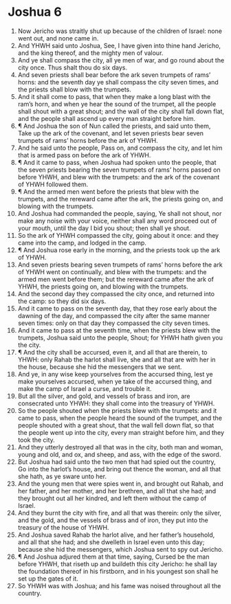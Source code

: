 ﻿# Joshua 6
1. Now Jericho was straitly shut up because of the children of Israel: none went out, and none came in. 
2. And YHWH said unto Joshua, See, I have given into thine hand Jericho, and the king thereof, and the mighty men of valour. 
3. And ye shall compass the city, all ye men of war, and go round about the city once. Thus shalt thou do six days. 
4. And seven priests shall bear before the ark seven trumpets of rams’ horns: and the seventh day ye shall compass the city seven times, and the priests shall blow with the trumpets. 
5. And it shall come to pass, that when they make a long blast with the ram’s horn, and when ye hear the sound of the trumpet, all the people shall shout with a great shout; and the wall of the city shall fall down flat, and the people shall ascend up every man straight before him. 
6. ¶ And Joshua the son of Nun called the priests, and said unto them, Take up the ark of the covenant, and let seven priests bear seven trumpets of rams’ horns before the ark of YHWH. 
7. And he said unto the people, Pass on, and compass the city, and let him that is armed pass on before the ark of YHWH. 
8. ¶ And it came to pass, when Joshua had spoken unto the people, that the seven priests bearing the seven trumpets of rams’ horns passed on before YHWH, and blew with the trumpets: and the ark of the covenant of YHWH followed them. 
9. ¶ And the armed men went before the priests that blew with the trumpets, and the rereward came after the ark, the priests going on, and blowing with the trumpets. 
10. And Joshua had commanded the people, saying, Ye shall not shout, nor make any noise with your voice, neither shall any word proceed out of your mouth, until the day I bid you shout; then shall ye shout. 
11. So the ark of YHWH compassed the city, going about it once: and they came into the camp, and lodged in the camp. 
12. ¶ And Joshua rose early in the morning, and the priests took up the ark of YHWH. 
13. And seven priests bearing seven trumpets of rams’ horns before the ark of YHWH went on continually, and blew with the trumpets: and the armed men went before them; but the rereward came after the ark of YHWH, the priests going on, and blowing with the trumpets. 
14. And the second day they compassed the city once, and returned into the camp: so they did six days. 
15. And it came to pass on the seventh day, that they rose early about the dawning of the day, and compassed the city after the same manner seven times: only on that day they compassed the city seven times. 
16. And it came to pass at the seventh time, when the priests blew with the trumpets, Joshua said unto the people, Shout; for YHWH hath given you the city. 
17. ¶ And the city shall be accursed, even it, and all that are therein, to YHWH: only Rahab the harlot shall live, she and all that are with her in the house, because she hid the messengers that we sent. 
18. And ye, in any wise keep yourselves from the accursed thing, lest ye make yourselves accursed, when ye take of the accursed thing, and make the camp of Israel a curse, and trouble it. 
19. But all the silver, and gold, and vessels of brass and iron, are consecrated unto YHWH: they shall come into the treasury of YHWH. 
20. So the people shouted when the priests blew with the trumpets: and it came to pass, when the people heard the sound of the trumpet, and the people shouted with a great shout, that the wall fell down flat, so that the people went up into the city, every man straight before him, and they took the city. 
21. And they utterly destroyed all that was in the city, both man and woman, young and old, and ox, and sheep, and ass, with the edge of the sword. 
22. But Joshua had said unto the two men that had spied out the country, Go into the harlot’s house, and bring out thence the woman, and all that she hath, as ye sware unto her. 
23. And the young men that were spies went in, and brought out Rahab, and her father, and her mother, and her brethren, and all that she had; and they brought out all her kindred, and left them without the camp of Israel. 
24. And they burnt the city with fire, and all that was therein: only the silver, and the gold, and the vessels of brass and of iron, they put into the treasury of the house of YHWH. 
25. And Joshua saved Rahab the harlot alive, and her father’s household, and all that she had; and she dwelleth in Israel even unto this day; because she hid the messengers, which Joshua sent to spy out Jericho. 
26. ¶ And Joshua adjured them at that time, saying, Cursed be the man before YHWH, that riseth up and buildeth this city Jericho: he shall lay the foundation thereof in his firstborn, and in his youngest son shall he set up the gates of it. 
27. So YHWH was with Joshua; and his fame was noised throughout all the country. 
